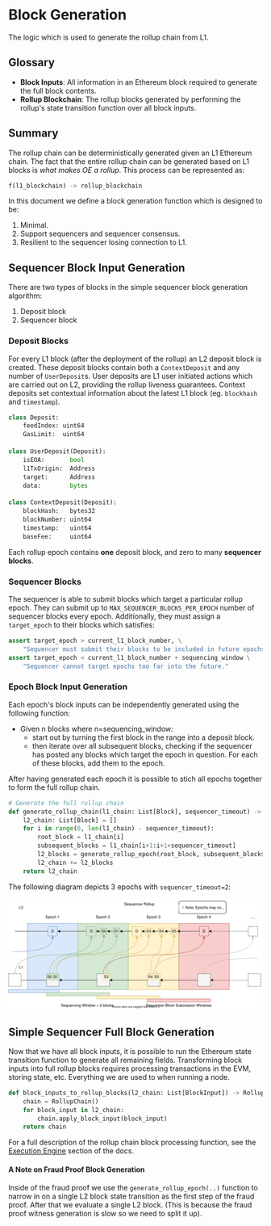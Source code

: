 # Block Generation

The logic which is used to generate the rollup chain from L1.

## Glossary

- **Block Inputs**: All information in an Ethereum block required to generate the full block contents.
- **Rollup Blockchain**: The rollup blocks generated by performing the rollup's state transition function over all block inputs.

## Summary

The rollup chain can be deterministically generated given an L1 Ethereum chain. The fact that the entire rollup chain can be generated based on L1 blocks is _what makes OE a rollup_. This process can be represented as:

```python
f(l1_blockchain) -> rollup_blockchain
```

In this document we define a block generation function which is designed to be:

1. Minimal.
2. Support sequencers and sequencer consensus.
3. Resilient to the sequencer losing connection to L1.

## Sequencer Block Input Generation

There are two types of blocks in the simple sequencer block generation algorithm:

1. Deposit block
2. Sequencer block

### Deposit Blocks
For every L1 block (after the deployment of the rollup) an L2 deposit block is created. These deposit blocks contain both a `ContextDeposit` and any number of `UserDeposit`s. User deposits are L1 user initiated actions which are carried out on L2, providing the rollup liveness guarantees. Context deposits set contextual information about the latest L1 block (eg. `blockhash` and `timestamp`).

```python
class Deposit:
    feedIndex: uint64
    GasLimit:  uint64

class UserDeposit(Deposit):
    isEOA:       bool
    l1TxOrigin:  Address
    target:      Address
    data:        bytes

class ContextDeposit(Deposit):
    blockHash:   bytes32
    blockNumber: uint64
    timestamp:   uint64
    baseFee:     uint64
```

Each rollup epoch contains **one** deposit block, and zero to many **sequencer blocks**.

### Sequencer Blocks
The sequencer is able to submit blocks which target a particular rollup epoch. They can submit up to `MAX_SEQUENCER_BLOCKS_PER_EPOCH` number of sequencer blocks every epoch. Additionally, they must assign a `target_epoch` to their blocks which satisfies:

```python
assert target_epoch > current_l1_block_number, \
    "Sequencer must submit their blocks to be included in future epochs."
assert target_epoch < current_l1_block_number + sequencing_window \
    "Sequencer cannot target epochs too far into the future."
```

### Epoch Block Input Generation
Each epoch's block inputs can be independently generated using the following function:

- Given n blocks where n=sequencing_window:
    - start out by turning the first block in the range into a deposit block.
    - then iterate over all subsequent blocks, checking if the sequencer has posted any blocks which target the epoch in question. For each of these blocks, add them to the epoch.

After having generated each epoch it is possible to stich all epochs together to form the full rollup chain.
```python
# Generate the full rullup chain
def generate_rollup_chain(l1_chain: List[Block], sequencer_timeout) -> List[Block]:
    l2_chain: List[Block] = []
    for i in range(0, len(l1_chain) - sequencer_timeout):
        root_block = l1_chain[i]
        subsequent_blocks = l1_chain[i+1:i+1+sequencer_timeout]
        l2_blocks = generate_rollup_epoch(root_block, subsequent_blocks, sequencer_timeout)
        l2_chain += l2_blocks
    return l2_chain
```

The following diagram depicts 3 epochs with `sequencer_timeout=2`:

![Block Generation](../assets/sequencer-block-gen.svg)

## Simple Sequencer Full Block Generation
Now that we have all block inputs, it is possible to run the Ethereum state transition function to generate all remaining fields. Transforming block inputs into full rollup blocks requires processing transactions in the EVM, storing state, etc. Everything we are used to when running a node.

```python
def block_inputs_to_rollup_blocks(l2_chain: List[BlockInput]) -> RollupChain:
    chain = RollupChain()
    for block_input in l2_chain:
        chain.apply_block_input(block_input)
    return chain
```

For a full description of the rollup chain block processing function, see the [Execution Engine]("./exec_engine.md") section of the docs.

#### A Note on Fraud Proof Block Generation
Inside of the fraud proof we use the `generate_rollup_epoch(..)` function to narrow in on a single L2 block state transition as the first step of the fraud proof. After that we evaluate a single L2 block. (This is because the fraud proof witness generation is slow so we need to split it up).
